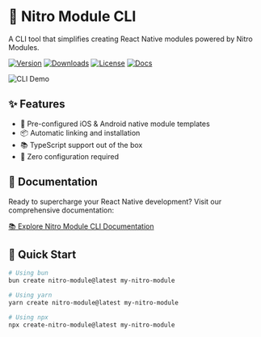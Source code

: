 # 🚀 Nitro Module CLI

A CLI tool that simplifies creating React Native modules powered by Nitro Modules.

[![Version](https://img.shields.io/npm/v/create-nitro-module.svg)](https://www.npmjs.com/package/create-nitro-module)
[![Downloads](https://img.shields.io/npm/dm/create-nitro-module.svg)](https://www.npmjs.com/package/create-nitro-module)
[![License](https://img.shields.io/npm/l/create-nitro-module.svg)](LICENSE)
[![Docs](https://img.shields.io/badge/docs-available-brightgreen.svg)](https://patrickkabwe.github.io/create-nitro-module/)

![CLI Demo](https://raw.githubusercontent.com/patrickkabwe/nitro-cli/refs/heads/main/assets/nitro-module-cli.gif)

## ✨ Features

- 📱 Pre-configured iOS & Android native module templates
- 📦 Automatic linking and installation
- 📚 TypeScript support out of the box
- 🔧 Zero configuration required

## 📖 Documentation

Ready to supercharge your React Native development? Visit our comprehensive documentation:

[📚 Explore Nitro Module CLI Documentation](https://patrickkabwe.github.io/create-nitro-module/)

## 🚀 Quick Start

```bash
# Using bun
bun create nitro-module@latest my-nitro-module

# Using yarn
yarn create nitro-module@latest my-nitro-module

# Using npx
npx create-nitro-module@latest my-nitro-module
```
